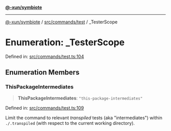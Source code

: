 [**@-xun/symbiote**](../../../../README.md)

***

[@-xun/symbiote](../../../../README.md) / [src/commands/test](../README.md) / \_TesterScope

# Enumeration: \_TesterScope

Defined in: [src/commands/test.ts:104](https://github.com/Xunnamius/symbiote/blob/71ec833685b57a820bf8f2491ca78156a6893662/src/commands/test.ts#L104)

## Enumeration Members

### ThisPackageIntermediates

> **ThisPackageIntermediates**: `"this-package-intermediates"`

Defined in: [src/commands/test.ts:109](https://github.com/Xunnamius/symbiote/blob/71ec833685b57a820bf8f2491ca78156a6893662/src/commands/test.ts#L109)

Limit the command to relevant _transpiled_ tests (aka "intermediates")
within `./.transpiled` (with respect to the current working directory).
